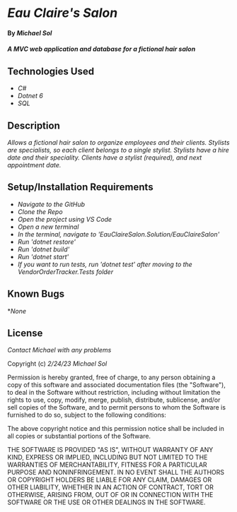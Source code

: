 # _Eau Claire's Salon_

#### By _**Michael Sol**_

#### _A MVC web application and database for a fictional hair salon_

## Technologies Used

* _C#_
* _Dotnet 6_
* _SQL_

## Description

_Allows a fictional hair salon to organize employees and their clients.  Stylists are specialists, so each client belongs to a single stylist. Stylists have a hire date and their speciality.  Clients have a stylist (required), and next appointment date._

## Setup/Installation Requirements

* _Navigate to the GitHub_
* _Clone the Repo_
* _Open the project using VS Code_
* _Open a new terminal_
* _In the terminal, navigate to 'EauClaireSalon.Solution/EauClaireSalon'_ 
* _Run 'dotnet restore'_
* _Run 'dotnet build'_
* _Run 'dotnet start'_
* _If you want to run tests, run 'dotnet test' after moving to the VendorOrderTracker.Tests folder_


## Known Bugs

*_None_

## License

_Contact Michael with any problems_

Copyright (c) _2/24/23_ _Michael Sol_

Permission is hereby granted, free of charge, to any person obtaining a copy of this software and associated documentation files (the "Software"), to deal in the Software without restriction, including without limitation the rights to use, copy, modify, merge, publish, distribute, sublicense, and/or sell copies of the Software, and to permit persons to whom the Software is furnished to do so, subject to the following conditions:

The above copyright notice and this permission notice shall be included in all copies or substantial portions of the Software.

THE SOFTWARE IS PROVIDED "AS IS", WITHOUT WARRANTY OF ANY KIND, EXPRESS OR IMPLIED, INCLUDING BUT NOT LIMITED TO THE WARRANTIES OF MERCHANTABILITY, FITNESS FOR A PARTICULAR PURPOSE AND NONINFRINGEMENT. IN NO EVENT SHALL THE AUTHORS OR COPYRIGHT HOLDERS BE LIABLE FOR ANY CLAIM, DAMAGES OR OTHER LIABILITY, WHETHER IN AN ACTION OF CONTRACT, TORT OR OTHERWISE, ARISING FROM, OUT OF OR IN CONNECTION WITH THE SOFTWARE OR THE USE OR OTHER DEALINGS IN THE SOFTWARE.